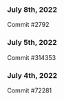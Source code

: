 ### July 8th, 2022

Commit #2792

### July 5th, 2022

Commit #314353


### July 4th, 2022

Commit #72281

